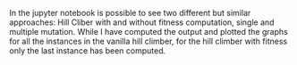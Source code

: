 In the jupyter notebook is possible to see two different but similar approaches: Hill Cliber with and without fitness computation, single and multiple mutation. While I have computed the output and plotted the graphs for all the instances in the vanilla hill climber, for the hill climber with fitness only the last instance has been computed.
